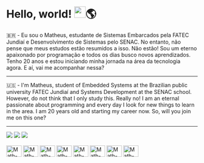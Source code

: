 # <h1 align="left">Hello, world! <img src="https://raw.githubusercontent.com/kaueMarques/kaueMarques/master/hi.gif" height="30px">🌎</h1>

🇧🇷 - Eu sou o Matheus, estudante de Sistemas Embarcados pela FATEC Jundiaí e Desenvolvimento de Sistemas pelo SENAC. No entanto, não pense que meus estudos estão resumidos a isso. Não estão! Sou um eterno apaixonado por programação e todos os dias busco novos aprendizados. Tenho 20 anos e estou iniciando minha jornada na área da tecnologia agora. E aí, vai me acompanhar nessa? 

-----------------------------------------------------------------------------------------------------------------------------------------------------------

🇺🇸 - I'm Matheus, student of Embedded Systems at the Brazilian public university FATEC Jundiaí and Systems Development at the SENAC school. However, do not think that I only study this. Really no! I am an eternal passionate about programming and every day I look for new things to learn in the area. I am 20 years old and starting my career now. So, will you join me on this one?

-----------------------------------------------------------------------------------------------------------------------------------------------------------

<div> 
  <a href="https://instagram.com/matheusarii" target="_blank"><img src="https://img.shields.io/badge/-Instagram-%23E4405F?style=for-the-badge&logo=instagram&logoColor=white" target="_blank"></a>
  <a href = "mailto:matheusafr02@gmail.com"><img src="https://img.shields.io/badge/-Gmail-%23333?style=for-the-badge&logo=gmail&logoColor=white" target="_blank"></a>
  <a href="https://www.linkedin.com/in/matheusari/" target="_blank"><img src="https://img.shields.io/badge/-LinkedIn-%230077B5?style=for-the-badge&logo=linkedin&logoColor=white" target="_blank"></a>  
</div>

<div style="display: inline_block"><br>
  <img align="center" alt="Math-Java" height="30" width="40" src="https://cdn.jsdelivr.net/gh/devicons/devicon/icons/java/java-original-wordmark.svg">
  <img align="center" alt="Math-JS" height="30" width="40" src="https://cdn.jsdelivr.net/gh/devicons/devicon/icons/javascript/javascript-original.svg">
  <img align="center" alt="Math-HTML" height="30" width="40" src="https://cdn.jsdelivr.net/gh/devicons/devicon/icons/html5/html5-original.svg">
  <img align="center" alt="Math-CSS" height="30" width="40" src="https://cdn.jsdelivr.net/gh/devicons/devicon/icons/css3/css3-original.svg">
  <img align="center" alt="Math-MySQL" height="30" width="40" src="https://cdn.jsdelivr.net/gh/devicons/devicon/icons/mysql/mysql-original-wordmark.svg">
  <img align="center" alt="Math-Arduino" height="30" width="40" src="https://cdn.jsdelivr.net/gh/devicons/devicon/icons/arduino/arduino-original-wordmark.svg">
  <img align="center" alt="Math-Cemb" height="30" width="40" src="https://cdn.jsdelivr.net/gh/devicons/devicon/icons/embeddedc/embeddedc-original-wordmark.svg">
  <img align="center" alt="Math-Azure" height="30" width="40" src="https://cdn.jsdelivr.net/gh/devicons/devicon/icons/azure/azure-original.svg"> 
</div>
